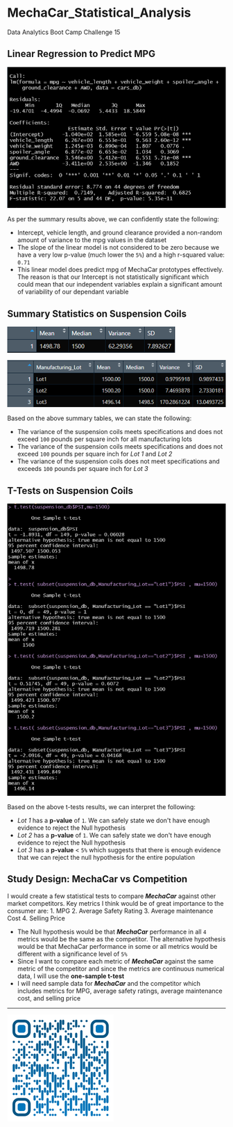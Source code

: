 # MechaCar_Statistical_Analysis
Data Analytics Boot Camp Challenge 15

## Linear Regression to Predict MPG

![Linear Regression to Predict MPG](./Resources/del1.png)

As per the summary results above, we can confidently state the following:

- Intercept, vehicle length, and ground clearance provided a non-random amount of variance to the mpg values in the dataset
- The slope of the linear model is not considered to be zero because we have a very low p-value (much lower the `5%`) and a high r-squared value: `0.71`
- This linear model does predict mpg of MechaCar prototypes effectively. The reason is that our Intercept is not statistically significant which could mean that our independent variables explain a significant amount of variability of our dependant variable

## Summary Statistics on Suspension Coils

![Total Summary](./Resources/del2a.png)

![Lot Summary](./Resources/del2b.png)

Based on the above summary tables, we can state the following:

- The variance of the suspension coils meets specifications and does not exceed `100` pounds per square inch for all manufacturing lots
- The variance of the suspension coils meets specifications and does not exceed `100` pounds per square inch for *Lot 1* and *Lot 2*
- The variance of the suspension coils does not meet specifications and exceeds `100` pounds per square inch for *Lot 3*

## T-Tests on Suspension Coils

![T-Tests on Suspension Coils](./Resources/del3.png)

Based on the above t-tests results, we can interpret the following:
- *Lot 1* has a **p-value** of `1`. We can safely state we don't have enough evidence to reject the Null hypothesis 
- *Lot 2* has a **p-value** of `1`. We can safely state we don't have enough evidence to reject the Null hypothesis 
- *Lot 3* has a **p-value** < `5%` which suggests that there is enough evidence that we can reject the null hypothesis for the entire population

## Study Design: MechaCar vs Competition

I would create a few statistical tests to compare ***MechaCar*** against other market competitors. Key metrics I think would be of great importance to the consumer are:
    1. MPG
    2. Average Safety Rating
    3. Average maintenance Cost
    4. Selling Price
- The Null hypothesis would be that ***MechaCar*** performance in all `4` metrics would be the same as the competitor. The alternative hypothesis would be that MechaCar performance in some or all metrics would be different with a significance level of `5%`
- Since I want to compare each metric of ***MechaCar*** against the same metric of the competitor and since the metrics are continuous numerical data, I will use the **one-sample t-test**
- I will need sample data for ***MechaCar*** and the competitor which includes metrics for MPG, average safety ratings, average maintenance cost, and selling price

---

![Saeed Al-Yacoubi](./Resources/qr-code.png)